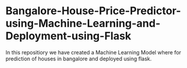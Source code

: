 # Bangalore-House-Price-Predictor-using-Machine-Learning-and-Deployment-using-Flask
In this repositiory we have created a Machine Learning Model where for prediction of houses in bangalore and deployed using flask.

